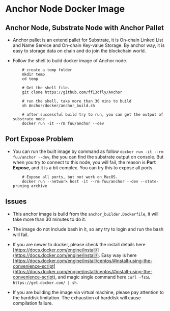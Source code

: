 # Anchor Node Docker Image

## Anchor Node, Substrate Node with Anchor Pallet

* Anchor pallet is an extend pallet for Substrate, it is On-chain Linked List and Name Service and On-chain Key-value Storage. By anchor way, it is easy to storage data on chain and do join the blockchain world.

* Follow the shell to build docker image of Anchor node.

    ```SHELL
        # create a temp folder
        mkdir temp
        cd temp

        # Get the shell file.
        git clone https://github.com/ff13dfly/Anchor
        
        # run the shell, take more than 30 mins to build
        sh Anchor/docker/anchor_build.sh

        # after successful build try to run, you can get the output of substrate node
        docker run -it --rm fuu/anchor --dev
    ```

## Port Expose Problem

* You can run the built image by command as follow `docker run -it --rm fuu/anchor --dev`, the you can find the substrate output on console. But when you try to connect to this node, you will fail, the reason is **Port Expose**, and it is a bit complex. You can try this to expose all ports.

    ```SHELL
        # Expose all ports, but not work on MacOS.
        docker run --network host -it --rm fuu/anchor --dev --state-pruning archive
    ```

## Issues

* This anchor image is build from the `anchor_builder.Dockerfile`, it will take more than 30 minutes to do it.

* The image do not include bash in it, so any try to login and run the bash will fail.

* If you are newer to docker, please check the install details here [https://docs.docker.com/engine/install/](https://docs.docker.com/engine/install/). Easy way is here [https://docs.docker.com/engine/install/centos/#install-using-the-convenience-script](https://docs.docker.com/engine/install/centos/#install-using-the-convenience-script), and magic single command here `curl -fsSL https://get.docker.com/ | sh`.

* If you are building the image via virtual machine, please pay attention to the harddisk limitation. The exhaustion of harddisk will cause compilation failure.
